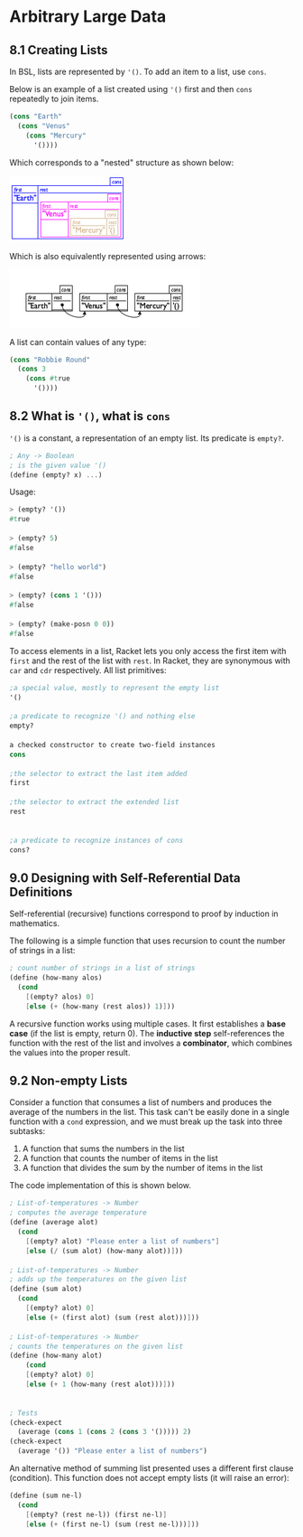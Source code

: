 # Arbitrary Large Data

## 8.1 Creating Lists
In BSL, lists are represented by `'()`. To add an item to a list, use `cons`. 

Below is an example of a list created using `'()` first and then `cons` repeatedly to join items. 
``` scheme
(cons "Earth"
  (cons "Venus"
    (cons "Mercury"
      '())))
```
Which corresponds to a "nested" structure as shown below:

<img src="images/list.png">

Which is also equivalently represented using arrows:

<img src="images/list_arrow.png">

A list can contain values of any type:

``` scheme
(cons "Robbie Round"
  (cons 3
    (cons #true
      '())))
```

## 8.2 What is `'()`, what is `cons`
`'()` is a constant, a representation of an empty list. Its predicate is `empty?`. 
``` scheme
; Any -> Boolean
; is the given value '()
(define (empty? x) ...)
```
Usage:
``` scheme
> (empty? '())
#true

> (empty? 5)
#false

> (empty? "hello world")
#false

> (empty? (cons 1 '()))
#false

> (empty? (make-posn 0 0))
#false
```

To access elements in a list, Racket lets you only access the first item with `first`  and the rest of the list with `rest`. In Racket, they are synonymous with `car` and `cdr` respectively. All list primitives:
``` scheme
;a special value, mostly to represent the empty list
'()

;a predicate to recognize '() and nothing else
empty?

a checked constructor to create two-field instances
cons

;the selector to extract the last item added
first

;the selector to extract the extended list
rest


;a predicate to recognize instances of cons
cons?
```

## 9.0 Designing with Self-Referential Data Definitions
Self-referential (recursive) functions correspond to proof by induction in mathematics.

The following is a simple function that uses recursion to count the number of strings in a list:
``` scheme
; count number of strings in a list of strings
(define (how-many alos)
  (cond
    [(empty? alos) 0]
    [else (+ (how-many (rest alos)) 1)]))
```
A recursive function works using multiple cases. It first establishes a **base case** (if the list is empty, return 0). The **inductive step** self-references the function with the rest of the list and involves a **combinator**, which combines the values into the proper result. 

## 9.2 Non-empty Lists
Consider a function that consumes a list of numbers and produces the average of the numbers in the list. This task can't be easily done in a single function with a `cond` expression, and we must break up the task into three subtasks: 

1. A function that sums the numbers in the list
2. A function that counts the number of items in the list
3. A function that divides the sum by the number of items in the list

The code implementation of this is shown below.
``` scheme
; List-of-temperatures -> Number
; computes the average temperature 
(define (average alot)
  (cond
    [(empty? alot) "Please enter a list of numbers"]
    [else (/ (sum alot) (how-many alot))]))
 
; List-of-temperatures -> Number 
; adds up the temperatures on the given list 
(define (sum alot)
  (cond
    [(empty? alot) 0]
    [else (+ (first alot) (sum (rest alot)))]))
 
; List-of-temperatures -> Number 
; counts the temperatures on the given list 
(define (how-many alot)
    (cond
    [(empty? alot) 0]
    [else (+ 1 (how-many (rest alot)))]))


; Tests
(check-expect
  (average (cons 1 (cons 2 (cons 3 '())))) 2)
(check-expect
  (average '()) "Please enter a list of numbers")
  ```

An alternative method of summing list presented uses a different first clause (condition). This function does not accept empty lists (it will raise an error):
``` scheme
(define (sum ne-l)
  (cond
    [(empty? (rest ne-l)) (first ne-l)]
    [else (+ (first ne-l) (sum (rest ne-l)))]))
```
